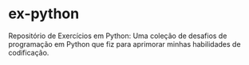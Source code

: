 # ex-python
Repositório de Exercícios em Python: Uma coleção de desafios de programação em Python que fiz para aprimorar minhas habilidades de codificação.
